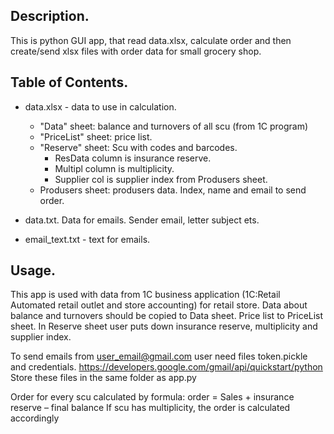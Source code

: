 ## Description. 
This is python GUI app, that read data.xlsx, calculate order and then create/send xlsx files with order data for small groсery shop. 

## Table of Contents. 
-	data.xlsx - data to use in calculation. 
    - "Data" sheet: balance and turnovers of all scu (from 1C program)
    - "PriceList" sheet: price list. 
    - "Reserve" sheet: Scu with codes and barcodes. 
        - ResData column is insurance reserve. 
        - Multipl column is multiplicity. 
        - Supplier col is supplier index from Produsers sheet.
    - Produsers sheet: produsers data. Index, name and email to send order. 

- data.txt. Data for emails. Sender email, letter subject ets. 
- email_text.txt - text for emails. 

## Usage. 
This app is used with data from 1C business application (1С:Retail Automated retail outlet and store accounting) for retail store.
Data about balance and turnovers should be copied to Data sheet. Price list to PriceList sheet. 
In Reserve sheet user puts down insurance reserve, multiplicity and supplier index. 

To send emails from user_email@gmail.com user need files token.pickle and credentials. 
https://developers.google.com/gmail/api/quickstart/python 
Store these files in the same folder as app.py 

Order for every scu calculated by formula: 
order = Sales + insurance reserve – final balance
If scu has multiplicity, the order is calculated accordingly 


